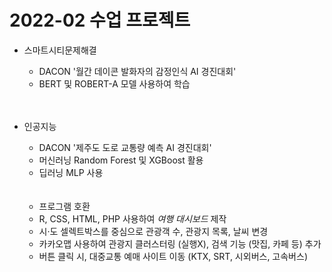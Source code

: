 # 2022-02 수업 프로젝트

- 스마트시티문제해결
  - DACON '월간 데이콘 발화자의 감정인식 AI 경진대회'
  - BERT 및 ROBERT-A 모델 사용하여 학습
  
  <br>
  <br>
  
- 인공지능
  - DACON '제주도 도로 교통량 예측 AI 경진대회'
  - 머신러닝 Random Forest 및 XGBoost 활용
  - 딥러닝 MLP 사용
  
  <br>
  <br>
  
  - 프로그램 호환
   - R, CSS, HTML, PHP 사용하여 *여행 대시보드* 제작
   - 시·도 셀렉트박스를 중심으로 관광객 수, 관광지 목록, 날씨 변경
   - 카카오맵 사용하여 관광지 클러스터링 (실행X), 검색 기능 (맛집, 카페 등) 추가
   - 버튼 클릭 시, 대중교통 예매 사이트 이동 (KTX, SRT, 시외버스, 고속버스)
